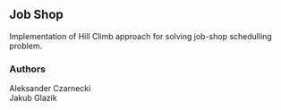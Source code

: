 ## Job Shop
Implementation of Hill Climb approach for solving job-shop schedulling problem.
### Authors
Aleksander Czarnecki  
Jakub Glazik
